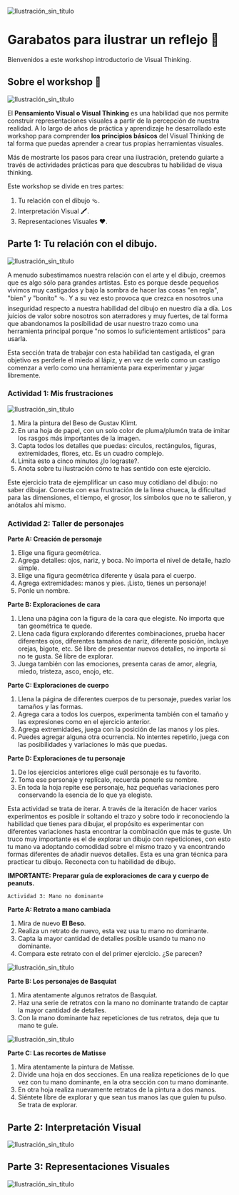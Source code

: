 ![Ilustración_sin_título](https://github.com/visualpartnership/9formasdeilustrarunreflejo/assets/17634377/1ad15b81-9bcd-4660-be3f-1b1f9eedfedd)

# Garabatos para ilustrar un reflejo 🎨

Bienvenidos a este workshop introductorio de Visual Thinking. 

## Sobre el workshop 🎁

![Ilustración_sin_título](https://github.com/visualpartnership/formasdeilustrarunreflejo/assets/17634377/7984547b-a17d-41f8-b290-2c1c24e0a740)

El **Pensamiento Visual o Visual Thinking** es una habilidad que nos permite construir representaciones visuales a partir de la percepción de nuestra realidad. A lo largo de años de práctica y aprendizaje he desarrollado este workshop para comprender **los principios básicos** del Visual Thinking de tal forma que puedas aprender a crear tus propias herramientas visuales.

Más de mostrarte los pasos para crear una ilustración, pretendo guiarte a través de actividades prácticas para que descubras tu habilidad de visua thinking.

Este workshop se divide en tres partes:

1. Tu relación con el dibujo 🩴. 
2. Interpretación Visual 🖍️.
3. Representaciones Visuales ❤️.

## Parte 1: Tu relación con el dibujo.

![Ilustración_sin_título](https://github.com/visualpartnership/formasdeilustrarunreflejo/assets/17634377/b322ee65-5348-41fb-b5fc-359261a93f32)

A menudo subestimamos nuestra relación con el arte y el dibujo, creemos que es algo sólo para grandes artistas. Esto es porque desde pequeños vivimos muy castigados y bajo la sombra de hacer las cosas "en regla", "bien" y "bonito" 🩴. Y a su vez esto provoca que crezca en nosotros una inseguridad respecto a nuestra habilidad del dibujo en nuestro día a día. Los juicios de valor sobre nosotros son aterradores y muy fuertes, de tal forma que abandonamos la posibilidad de usar nuestro trazo como una herramienta principal porque "no somos lo suficientement artísticos" para usarla. 

Esta sección trata de trabajar con esta habilidad tan castigada, el gran objetivo es perderle el miedo al lápiz, y en vez de verlo como un castigo comenzar a verlo como una herramienta para experimentar y jugar libremente. 

### Actividad 1: Mis frustraciones

![Ilustración_sin_título](https://github.com/visualpartnership/formasdeilustrarunreflejo/assets/17634377/8cf1098b-b1b2-4814-a72c-92473207f8cb)

1. Mira la pintura del Beso de Gustav Klimt.
2. En una hoja de papel, con un solo color de pluma/plumón trata de imitar los rasgos más importantes de la imagen.
3. Capta todos los detalles que puedas: círculos, rectángulos, figuras, extremidades, flores, etc. Es un cuadro complejo.
4. Limita esto a cinco minutos ¿lo lograste?.
5. Anota sobre tu ilustración cómo te has sentido con este ejercicio. 

Este ejercicio trata de ejemplificar un caso muy cotidiano del dibujo: no saber dibujar. Conecta con esa frustración de la línea chueca, la dificultad para las dimensiones, el tiempo, el grosor, los símbolos que no te salieron, y anótalos ahí mismo.

### Actividad 2: Taller de personajes

**Parte A: Creación de personaje**
1. Elige una figura geométrica.
2. Agrega detalles: ojos, nariz, y boca. No importa el nivel de detalle, hazlo simple.
3. Elige una figura geométrica diferente y úsala para el cuerpo.
4. Agrega extremidades: manos y pies. ¡Listo, tienes un personaje!
5. Ponle un nombre. 

**Parte B: Exploraciones de cara**
1. Llena una página con la figura de la cara que elegiste. No importa que tan geométrica te quede. 
2. Llena cada figura explorando diferentes combinaciones, prueba hacer diferentes ojos, diferentes tamaños de nariz, diferente posición, incluye orejas, bigote, etc. Sé libre de presentar nuevos detalles, no importa si no te gusta. Sé libre de explorar.
3. Juega también con las emociones, presenta caras de amor, alegria, miedo, tristeza, asco, enojo, etc.

**Parte C: Exploraciones de cuerpo**
1. Llena la página de diferentes cuerpos de tu personaje, puedes variar los tamaños y las formas.
2. Agrega cara a todos los cuerpos, experimenta también con el tamaño y las expresiones como en el ejercicio anterior.
3. Agrega extremidades, juega con la posición de las manos y los pies.
4. Puedes agregar alguna otra ocurrencia. No intentes repetirlo, juega con las posibilidades y variaciones lo más que puedas.

**Parte D: Exploraciones de tu personaje**
1. De los ejercicios anteriores elige cuál personaje es tu favorito.
2. Toma ese personaje y replícalo, recuerda ponerle su nombre.
3. En toda la hoja repite ese personaje, haz pequeñas variaciones pero conservando la esencia de lo que ya elegiste.

Esta actividad se trata de iterar. A través de la iteración de hacer varios experimentos es posible ir soltando el trazo y sobre todo ir reconociendo la habilidad que tienes para dibujar, el propósito es experimentar con diferentes variaciones hasta encontrar la combinación que más te guste. Un truco muy importante es el de explorar un dibujo con repeticiones, con esto tu mano va adoptando comodidad sobre el mismo trazo y va encontrando formas diferentes de añadir nuevos detalles. Esta es una gran técnica para practicar tu dibujo. Reconecta con tu habilidad de dibujo. 

**IMPORTANTE: Preparar guía de exploraciones de cara y cuerpo de peanuts.**

`Actividad 3: Mano no dominante`

**Parte A: Retrato a mano cambiada**
1. Mira de nuevo **El Beso**.
2. Realiza un retrato de nuevo, esta vez usa tu mano no dominante.
3. Capta la mayor cantidad de detalles posible usando tu mano no dominante.
4. Compara este retrato con el del primer ejercicio. ¿Se parecen?

![Ilustración_sin_título](https://github.com/visualpartnership/formasdeilustrarunreflejo/assets/17634377/62195a0f-8027-4f44-896b-c8f915c3405e)

**Parte B: Los personajes de Basquiat** 
1. Mira atentamente algunos retratos de Basquiat.
2. Haz una serie de retratos con la mano no dominante tratando de captar la mayor cantidad de detalles.
3. Con la mano dominante haz repeticiones de tus retratos, deja que tu mano te guíe.

![Ilustración_sin_título](https://github.com/visualpartnership/formasdeilustrarunreflejo/assets/17634377/661d8c84-0c1e-4933-9196-9a60866644c5)

**Parte C: Las recortes de Matisse**

1. Mira atentamente la pintura de Matisse.
2. Divide una hoja en dos secciones. En una realiza repeticiones de lo que vez con tu mano dominante, en la otra sección con tu mano dominante.
3. En otra hoja realiza nuevamente retratos de la pintura a dos manos.
4. Siéntete libre de explorar y que sean tus manos las que guíen tu pulso. Se trata de explorar.




## Parte 2: Interpretación Visual

![Ilustración_sin_título](https://github.com/visualpartnership/formasdeilustrarunreflejo/assets/17634377/b3d7d0a9-0046-4807-8d2a-f1c2e8b54bea)


## Parte 3: Representaciones Visuales

![Ilustración_sin_título](https://github.com/visualpartnership/formasdeilustrarunreflejo/assets/17634377/bb72e42b-4a21-426c-b14c-2a2316c916b8)
